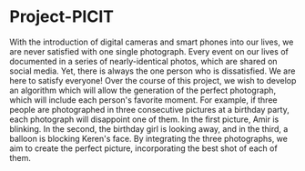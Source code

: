 # Project-PICIT


With the introduction of digital cameras and smart phones into our lives, we are never satisfied with one single photograph.  Every event on our lives of documented in a series of nearly-identical photos, which are shared on social media. Yet, there is always the one person who is dissatisfied.  We are here to satisfy everyone!
Over the course of this project, we wish to develop an algorithm which will allow the generation of the perfect photograph, which will include each person's favorite moment.
For example, if three people are photographed in three consecutive pictures at a birthday party, each photograph will disappoint one of them.  In the first picture, Amir is blinking.  In the second, the birthday girl is looking away, and in the third, a balloon is blocking Keren's face.  By integrating the three photographs, we aim to create the perfect picture, incorporating the best shot of each of them.

